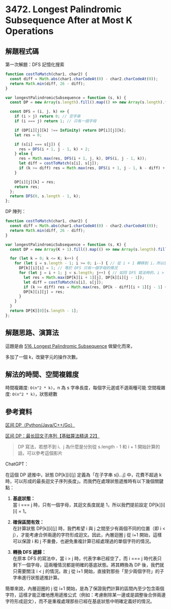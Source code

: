 # 3472. Longest Palindromic Subsequence After at Most K Operations

## 解題程式碼

第一次解題：DFS 記憶化搜索

```javascript
function costToMatch(char1, char2) {
  const diff = Math.abs(char1.charCodeAt(0) - char2.charCodeAt(0));
  return Math.min(diff, 26 - diff);
}

var longestPalindromicSubsequence = function (s, k) {
  const DP = new Array(s.length).fill().map(() => new Array(s.length).fill().map(() => new Array(k + 1).fill(Infinity)));

  const DFS = (i, j, k) => {
    if (i > j) return 0; // 空字串
    if (i === j) return 1; // 只有一個字母

    if (DP[i][j][k] !== Infinity) return DP[i][j][k];
    let res = 0;

    if (s[i] === s[j]) {
      res = DFS(i + 1, j - 1, k) + 2;
    } else {
      res = Math.max(res, DFS(i + 1, j, k), DFS(i, j - 1, k));
      let diff = costToMatch(s[i], s[j]);
      if (k >= diff) res = Math.max(res, DFS(i + 1, j - 1, k - diff) + 2);
    }

    DP[i][j][k] = res;
    return res;
  };
  return DFS(0, s.length - 1, k);
};
```

DP 陣列：

```javascript
function costToMatch(char1, char2) {
  const diff = Math.abs(char1.charCodeAt(0) - char2.charCodeAt(0));
  return Math.min(diff, 26 - diff);
}

var longestPalindromicSubsequence = function (s, K) {
  const DP = new Array(K + 1).fill().map(() => new Array(s.length).fill().map(() => new Array(s.length).fill(0)));

  for (let k = 0; k <= K; k++) {
    for (let i = s.length - 1; i >= 0; i--) { // 從 i + 1 轉移到 i，所以從後往前
      DP[k][i][i] = 1; // 等於 DFS 只有一個字母的情況
      for (let j = i + 1; j < s.length; j++) { // 如同 DFS 寫法時的，i > j 就回傳 0，所以遞推只需考慮 i < j 的情況，i === j 也可以不用考慮
        let res = Math.max(DP[k][i + 1][j], DP[k][i][j - 1]);
        let diff = costToMatch(s[i], s[j]);
        if (k >= diff) res = Math.max(res, DP[k - diff][i + 1][j - 1] + 2);
        DP[k][i][j] = res;
      }
    }
  }
  return DP[K][0][s.length - 1];
};
```

## 解題思路、演算法

這題是由 [516. Longest Palindromic Subsequence](https://leetcode.com/problems/longest-palindromic-subsequence) 做變化而來，

多加了一個 k，改變字元的操作次數。

## 解法的時間、空間複雜度

時間複雜度: `O(n^2 * k)`，n 為 s 字串長度，每個字元選或不選兩種可能
空間複雜度: `O(n^2 * k)`，狀態總數

## 參考資料

[区间 DP（Python/Java/C++/Go）](https://leetcode.cn/problems/longest-palindromic-subsequence-after-at-most-k-operations/solutions/3591706/qu-jian-dppythonjavacgo-by-endlesscheng-sd78/)

[区间 DP：最长回文子序列【基础算法精讲 22】](https://www.bilibili.com/video/BV1Gs4y1E7EU/?vd_source=7544253c025ae3290ff83d8610874d60)

> DP 寫法，若想不到 i、j 為什麼是分別從 s.length - 1 和 i + 1 開始計算的話，可以參考這個影片

ChatGPT：

在這個 DP 遞推中，狀態 DP[k][i][j] 定義為「在子字串 s[i...j] 中，花費不超過 k 時，可以形成的最長迴文子序列長度」。而我們在處理狀態遞推時有以下幾個關鍵點：

1. **基底狀態：**  
   當 i === j 時，只有一個字母，其迴文長度就是 1，所以我們提前設定 DP[k][i][i] = 1。

2. **確保區間有效：**  
   在計算狀態 DP[k][i][j] 時，我們希望 i 與 j 之間至少有兩個不同的位置（即 i < j），才能考慮合併兩邊的字符形成迴文。因此，內層迴圈 j 從 i+1 開始，這樣可以保證 i 和 j 不重疊，也避免重複計算已經處理過的單個字符的情況。

3. **轉換 DFS 遞歸：**  
   在原本 DFS 的寫法中，當 i > j 時，代表字串已經空了，而 i === j 時代表只剩下一個字母，這兩種情況都是明確的基底狀態。將其轉換為 DP 後，我們就只需要關注 i < j 的情況。故 j 從 i+1 開始，直接對那些「至少兩個字符」的子字串進行狀態遞推計算。

簡單來說，內層迴圈的 j 從 i+1 開始，是為了保證我們計算的區間內至少包含兩個字符，這樣才能正確地應用遞推公式（例如：考慮刪除某一邊或是調整後合併兩邊字符形成迴文），而不是重複處理那些已經在基底狀態中明確定義好的情況。
